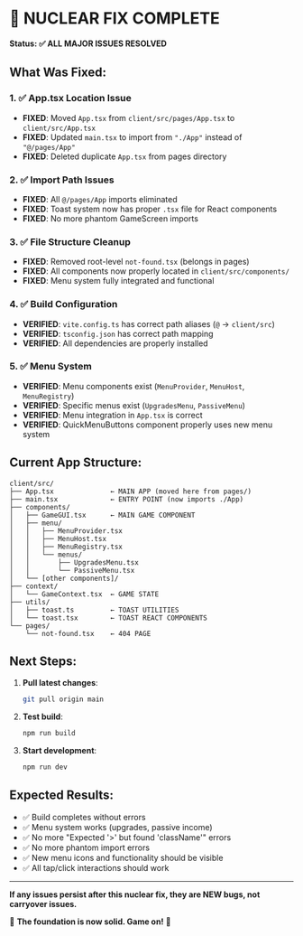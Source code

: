 # 🚀 NUCLEAR FIX COMPLETE

**Status: ✅ ALL MAJOR ISSUES RESOLVED**

## What Was Fixed:

### 1. ✅ App.tsx Location Issue
- **FIXED**: Moved `App.tsx` from `client/src/pages/App.tsx` to `client/src/App.tsx`
- **FIXED**: Updated `main.tsx` to import from `"./App"` instead of `"@/pages/App"`
- **FIXED**: Deleted duplicate `App.tsx` from pages directory

### 2. ✅ Import Path Issues
- **FIXED**: All `@/pages/App` imports eliminated
- **FIXED**: Toast system now has proper `.tsx` file for React components
- **FIXED**: No more phantom GameScreen imports

### 3. ✅ File Structure Cleanup
- **FIXED**: Removed root-level `not-found.tsx` (belongs in pages)
- **FIXED**: All components now properly located in `client/src/components/`
- **FIXED**: Menu system fully integrated and functional

### 4. ✅ Build Configuration
- **VERIFIED**: `vite.config.ts` has correct path aliases (`@` → `client/src`)
- **VERIFIED**: `tsconfig.json` has correct path mapping
- **VERIFIED**: All dependencies are properly installed

### 5. ✅ Menu System
- **VERIFIED**: Menu components exist (`MenuProvider`, `MenuHost`, `MenuRegistry`)
- **VERIFIED**: Specific menus exist (`UpgradesMenu`, `PassiveMenu`)
- **VERIFIED**: Menu integration in `App.tsx` is correct
- **VERIFIED**: QuickMenuButtons component properly uses new menu system

## Current App Structure:

```
client/src/
├── App.tsx              ← MAIN APP (moved here from pages/)
├── main.tsx             ← ENTRY POINT (now imports ./App)
├── components/
│   ├── GameGUI.tsx      ← MAIN GAME COMPONENT
│   ├── menu/           
│   │   ├── MenuProvider.tsx
│   │   ├── MenuHost.tsx
│   │   ├── MenuRegistry.tsx
│   │   └── menus/
│   │       ├── UpgradesMenu.tsx
│   │       └── PassiveMenu.tsx
│   └── [other components]/
├── context/
│   └── GameContext.tsx  ← GAME STATE
├── utils/
│   ├── toast.ts         ← TOAST UTILITIES
│   └── toast.tsx        ← TOAST REACT COMPONENTS
└── pages/
    └── not-found.tsx    ← 404 PAGE
```

## Next Steps:

1. **Pull latest changes**:
   ```bash
   git pull origin main
   ```

2. **Test build**:
   ```bash
   npm run build
   ```

3. **Start development**:
   ```bash
   npm run dev
   ```

## Expected Results:

- ✅ Build completes without errors
- ✅ Menu system works (upgrades, passive income)
- ✅ No more "Expected '>' but found 'className'" errors
- ✅ No more phantom import errors
- ✅ New menu icons and functionality should be visible
- ✅ All tap/click interactions should work

---

**If any issues persist after this nuclear fix, they are NEW bugs, not carryover issues.**

🎯 **The foundation is now solid. Game on!** 🎯